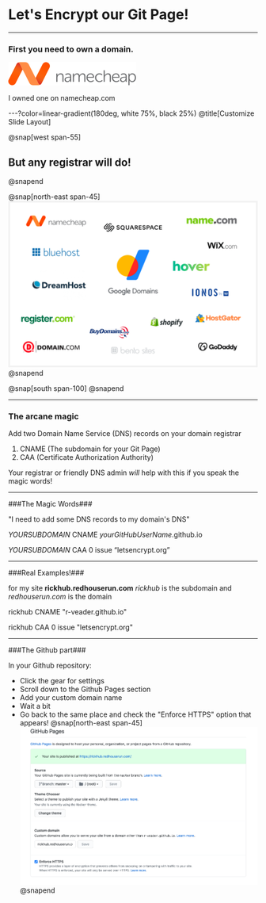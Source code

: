 # **Let's Encrypt** our **Git Page**!

---

### First you need to own a domain.

![IMAGE](assets/img/namecheap.png)

I owned one on namecheap.com


---?color=linear-gradient(180deg, white 75%, black 25%)
@title[Customize Slide Layout]

@snap[west span-55]
## But any registrar will do!
@snapend

@snap[north-east span-45]
![IMAGE](assets/img/registrars.png)
@snapend

@snap[south span-100]
@snapend

---

### The arcane magic

Add two Domain Name Service (DNS) records on your domain registrar

1. CNAME (The subdomain for your Git Page)
2. CAA (Certificate Authorization Authority)

Your registrar or friendly DNS admin *will* help with this if you speak the magic words!

---

###The Magic Words###

"I need to add some DNS records to my domain's DNS"

*YOURSUBDOMAIN* CNAME *yourGitHubUserName*.github.io

*YOURSUBDOMAIN* CAA 0 issue “letsencrypt.org”

---

###Real Examples!###

for my site **rickhub.redhouserun.com** *rickhub* is the subdomain and *redhouserun.com* is the domain 

rickhub CNAME "r-veader.github.io"

rickhub CAA 0 issue "letsencrypt.org"

---

###The Github part###

In your Github repository:
- Click the gear for settings
- Scroll down to the Github Pages section
- Add your custom domain name
- Wait a bit
- Go back to the same place and check the "Enforce HTTPS" option that appears!
@snap[north-east span-45]
![IMAGE](assets/img/githubSSL.png)
@snapend
